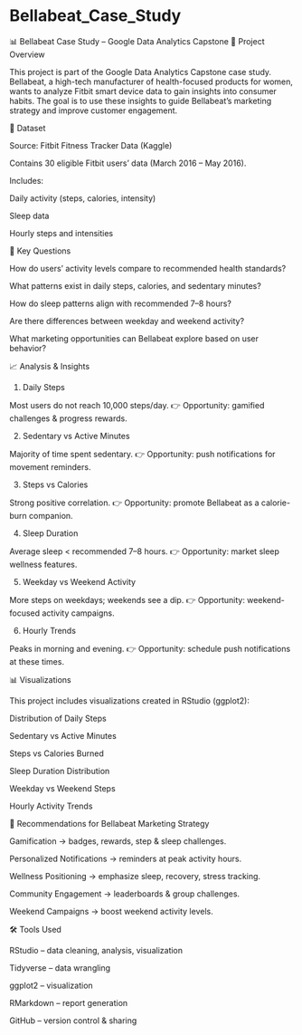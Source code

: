 # Bellabeat_Case_Study
 📊 Bellabeat Case Study – Google Data Analytics Capstone
📌 Project Overview

This project is part of the Google Data Analytics Capstone case study.
Bellabeat, a high-tech manufacturer of health-focused products for women, wants to analyze Fitbit smart device data to gain insights into consumer habits.
The goal is to use these insights to guide Bellabeat’s marketing strategy and improve customer engagement.

📂 Dataset

Source: Fitbit Fitness Tracker Data (Kaggle)

Contains 30 eligible Fitbit users’ data (March 2016 – May 2016).

Includes:

Daily activity (steps, calories, intensity)

Sleep data

Hourly steps and intensities

🔎 Key Questions

How do users’ activity levels compare to recommended health standards?

What patterns exist in daily steps, calories, and sedentary minutes?

How do sleep patterns align with recommended 7–8 hours?

Are there differences between weekday and weekend activity?

What marketing opportunities can Bellabeat explore based on user behavior?

📈 Analysis & Insights
1. Daily Steps

Most users do not reach 10,000 steps/day.
👉 Opportunity: gamified challenges & progress rewards.

2. Sedentary vs Active Minutes

Majority of time spent sedentary.
👉 Opportunity: push notifications for movement reminders.

3. Steps vs Calories

Strong positive correlation.
👉 Opportunity: promote Bellabeat as a calorie-burn companion.

4. Sleep Duration

Average sleep < recommended 7–8 hours.
👉 Opportunity: market sleep wellness features.

5. Weekday vs Weekend Activity

More steps on weekdays; weekends see a dip.
👉 Opportunity: weekend-focused activity campaigns.

6. Hourly Trends

Peaks in morning and evening.
👉 Opportunity: schedule push notifications at these times.

📊 Visualizations

This project includes visualizations created in RStudio (ggplot2):

Distribution of Daily Steps

Sedentary vs Active Minutes

Steps vs Calories Burned

Sleep Duration Distribution

Weekday vs Weekend Steps

Hourly Activity Trends

📌 Recommendations for Bellabeat Marketing Strategy

Gamification → badges, rewards, step & sleep challenges.

Personalized Notifications → reminders at peak activity hours.

Wellness Positioning → emphasize sleep, recovery, stress tracking.

Community Engagement → leaderboards & group challenges.

Weekend Campaigns → boost weekend activity levels.

🛠️ Tools Used

RStudio – data cleaning, analysis, visualization

Tidyverse – data wrangling

ggplot2 – visualization

RMarkdown – report generation

GitHub – version control & sharing
